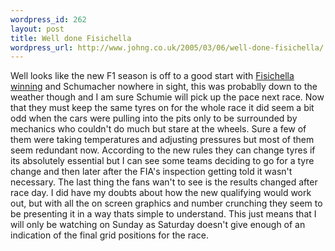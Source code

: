 ```yaml
--- 
wordpress_id: 262
layout: post
title: Well done Fisichella
wordpress_url: http://www.johng.co.uk/2005/03/06/well-done-fisichella/
---
```

Well looks like the new F1 season is off to a good start with <a href="http://news.bbc.co.uk/sport1/hi/motorsport/formula_one/4322853.stm">Fisichella winning</a> and Schumacher nowhere in sight, this was probablly down to the weather though and I am sure Schumie will pick up the pace next race. Now that they must keep the same tyres on for the whole race it did seem a bit odd when the cars were pulling into the pits only to be surrounded by mechanics who couldn't do much but stare at the wheels. Sure a few of them were taking temperatures and adjusting pressures but most of them seem redundant now. According to the new rules they can change tyres if its absolutely essential but I can see some teams deciding to go for a tyre change and then later after the FIA's inspection getting told it wasn't necessary. The last thing the fans wan't to see is the results changed after race day. I did have my doubts about how the new qualifying would work out, but with all the on screen graphics and number crunching they seem to be presenting it in a way thats simple to understand. This just means that I will only be watching on Sunday as Saturday doesn't give enough of an indication of the final grid positions for the race.

